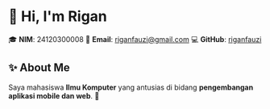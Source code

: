 # 👋 Hi, I'm Rigan

🎓 **NIM**: 24120300008
📧 **Email**: [riganfauzi@gmail.com](mailto:riganfauzi@gmail.com)
💻 **GitHub**: [riganfauzi](https://github.com/riganfauzi)

## ✨ About Me

Saya mahasiswa **Ilmu Komputer** yang antusias di bidang **pengembangan aplikasi mobile dan web**. 🚀
